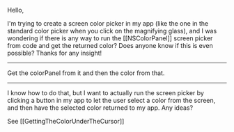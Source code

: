 Hello,

I'm trying to create a screen color picker in my app (like the one in the standard color picker when you click on the magnifying glass), and I was wondering if there is any way to run the [[NSColorPanel]] screen picker from code and get the returned color?  Does anyone know if this is even possible?  Thanks for any insight!

----

Get the colorPanel from it and then the color from that.

----

I know how to do that, but I want to actually run the screen picker by clicking a button in my app to let the user select a color from the screen, and then have the selected color returned to my app.  Any ideas?

See [[GettingTheColorUnderTheCursor]]